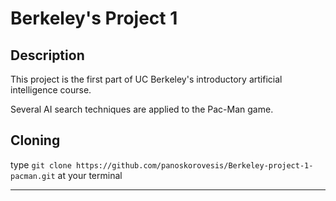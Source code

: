 # Berkeley's Project 1

## Description

This project is the first part of UC Berkeley's introductory artificial intelligence course.

Several AI search techniques are applied to the Pac-Man game.

## Cloning

type `git clone https://github.com/panoskorovesis/Berkeley-project-1-pacman.git` at your terminal

---
